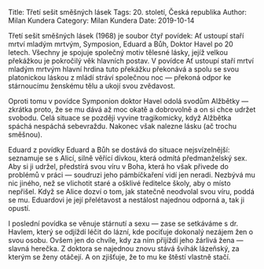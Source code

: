 Title: Třetí sešit směšných lásek
Tags: 20. století, Česká republika
Author: Milan Kundera
Category: Milan Kundera
Date: 2019-10-14

Třetí sešit směšných lásek (1968) je soubor čtyř povídek: Ať ustoupí staří mrtví mladým mrtvým, Symposion, Eduard a Bůh, Doktor Havel po 20 letech. Všechny je spojuje společný motiv tělesné lásky, jejíž velkou překážkou je pokročilý věk hlavních postav. V povídce Ať ustoupí staří mrtví mladým mrtvým hlavní hrdina tuto překážku překonává a spolu se svou platonickou láskou z mládí stráví společnou noc — překoná odpor ke stárnoucímu ženskému tělu a ukojí svou zvědavost.

Oproti tomu v povídce Symponion doktor Havel odolá svodům Alžbětky — zkrátka proto, že se mu dává až moc okatě a dobrovolně a on si chce udržet svobodu. Celá situace se později vyvine tragikomicky, když Alžbětka spáchá nespáchá sebevraždu. Nakonec však nalezne lásku (ač trochu směšnou).

Eduard z povídky Eduard a Bůh se dostává do situace nejsvízelnější: seznamuje se s Alicí, silně věřící dívkou, která odmítá předmanželský sex. Aby si ji udržel, předstírá svou víru v Boha, která ho však přivede do problémů v práci — soudruzi jeho pámbíčkaření vidí jen neradi. Nezbývá mu nic jiného, než se vlichotit staré a ošklivé ředitelce školy, aby o místo nepřišel. Když se Alice dozví o tom, jak statečně neodvolal svou víru, poddá se mu. Eduardovi je její přelétavost a nestálost najednou odporná a, tak ji opustí.

I poslední povídka se věnuje stárnutí a sexu — zase se setkáváme s dr. Havlem, který se odjíždí léčit do lázní, kde pociťuje dokonalý nezájem žen o svou osobu. Ovšem jen do chvíle, kdy za ním přijíždí jeho žárlivá žena — slavná herečka. Z doktora se najednou znovu stává švihák lázeňský, za kterým se ženy otáčejí. A on zjišťuje, že to mu ke štěstí vlastně stačí.

